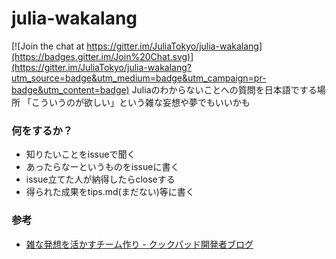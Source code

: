 # julia-wakalang

[![Join the chat at https://gitter.im/JuliaTokyo/julia-wakalang](https://badges.gitter.im/Join%20Chat.svg)](https://gitter.im/JuliaTokyo/julia-wakalang?utm_source=badge&utm_medium=badge&utm_campaign=pr-badge&utm_content=badge)
Juliaのわからないことへの質問を日本語でする場所
「こういうのが欲しい」という雑な妄想や夢でもいいかも

### 何をするか？

- 知りたいことをissueで聞く
- あったらなーというものをissueに書く
- issue立てた人が納得したらcloseする
- 得られた成果をtips.md(まだない)等に書く

### 参考

- [雑な発想を活かすチーム作り - クックパッド開発者ブログ](http://techlife.cookpad.com/entry/2015/03/25/202709)
